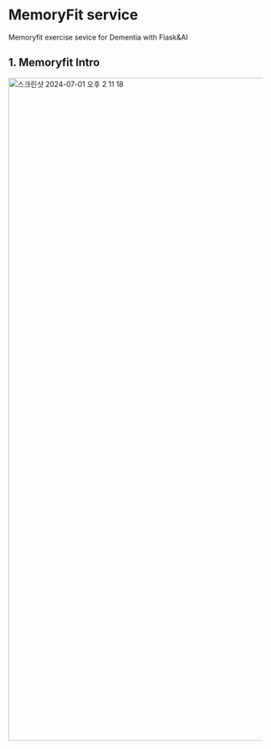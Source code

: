 # MemoryFit service

Memoryfit exercise sevice for Dementia with Flask&AI 


## 1. Memoryfit Intro
<img width="1314" alt="스크린샷 2024-07-01 오후 2 11 18" src="https://github.com/SongGaHyeon/memoryfit_Backend_AI/assets/81414118/05adbdb8-2f45-4449-8acc-7cbe6254c73c">

